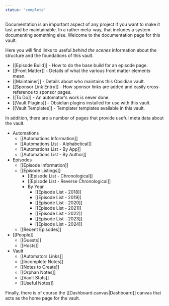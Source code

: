 ```yaml
---
status: "complete"
---
```

Documentation is an important aspect of any project if you want to make it last and be maintainable. In a rather meta-way, that includes a system documenting something else. Welcome to the documentation page for this vault.

Here you will find links to useful *behind the scenes* information about the structure and the foundations of this vault.

- [[Episode Build]] - How to do the base build for an episode page.
- [[Front Matter]] - Details of what the various front matter elements mean.
- [[Maintainer]] - Details about who maintains this Obsidian vault.
- [[Sponsor Link Entry]] - How sponsor links are added and easily cross-reference to sponsor pages.
- [[To Do]] - An automator's work is never done.
- [[Vault Plugins]] - Obsidian plugins installed for use with this vault.
- [[Vault Templates]] - Templater templates available in this vault.

In addition, there are a number of pages that provide useful meta data about the vault.

- Automations
	- [[Automations Information]]
	- [[Automations List - Alphabetical]]
	- [[Automations List - By App]]
	- [[Automations List - By Author]]
- Episodes
	- [[Episode Information]]
	- [[Episode Listings]]
		- [[Episode List - Chronological]]
		- [[Episode List - Reverse Chronological]]
		- By Year
			- [[Episode List - 2018]]
			- [[Episode List - 2019]]
			- [[Episode List - 2020]]
			- [[Episode List - 2021]]
			- [[Episode List - 2022]]
			- [[Episode List - 2023]]
			- [[Episode List - 2024]]
	- [[Recent Episodes]]
- [[People]]
	- [[Guests]]
	- [[Hosts]]
- Vault
	- [[Automators Links]]
	- [[Incomplete Notes]]
	- [[Notes to Create]]
	- [[Orphan Notes]]
	- [[Vault Stats]]
	- [[Useful Notes]]

Finally, there is of course the [[Dashboard.canvas|Dashboard]] canvas that acts as the home page for the vault.